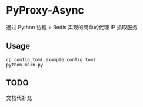# PyProxy-Async
通过 Python 协程 + Redis 实现的简单的代理 IP 抓取服务

## Usage
```
cp config.toml.example config.toml
python main.py
```

## TODO
文档代补充